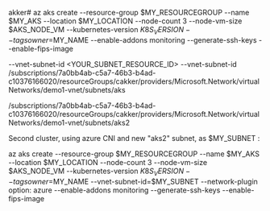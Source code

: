 akker# az aks create      --resource-group $MY_RESOURCEGROUP      --name $MY_AKS      --location $MY_LOCATION      --node-count 3      --node-vm-size $AKS_NODE_VM      --kubernetes-version $K8S_VERSION      --tags owner=$MY_NAME      --enable-addons monitoring      --generate-ssh-keys      --enable-fips-image


--vnet-subnet-id <YOUR_SUBNET_RESOURCE_ID>
--vnet-subnet-id /subscriptions/7a0bb4ab-c5a7-46b3-b4ad-c10376166020/resourceGroups/cakker/providers/Microsoft.Network/virtualNetworks/demo1-vnet/subnets/aks

/subscriptions/7a0bb4ab-c5a7-46b3-b4ad-c10376166020/resourceGroups/cakker/providers/Microsoft.Network/virtualNetworks/demo1-vnet/subnets/aks2


Second cluster, using azure CNI and new "aks2" subnet, as $MY_SUBNET :

az aks create --resource-group $MY_RESOURCEGROUP --name $MY_AKS --location $MY_LOCATION --node-count 3 --node-vm-size $AKS_NODE_VM --kubernetes-version $K8S_VERSION --tags owner=$MY_NAME --vnet-subnet-id=$MY_SUBNET --network-plugin option: azure --enable-addons monitoring --generate-ssh-keys --enable-fips-image

